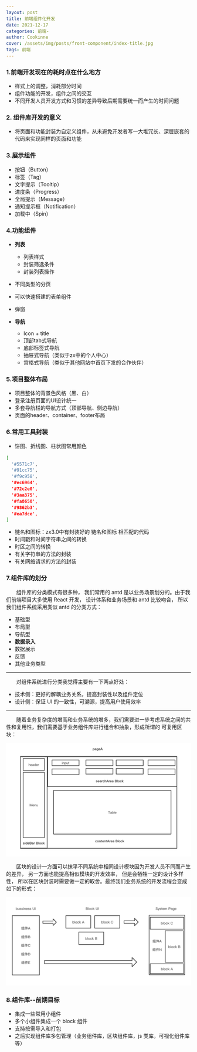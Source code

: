 ```yaml
---
layout: post
title: 前端组件化开发
date: 2021-12-17
categories: 前端-
author: Cookinne
cover: /assets/img/posts/front-component/index-title.jpg
tags: 前端
---
```


### 1.前端开发现在的耗时点在什么地方

- 样式上的调整，消耗部分时间
- 组件功能的开发，组件之间的交互
- 不同开发人员开发方式和习惯的差异导致后期需要统一而产生的时间问题

### 2. 组件库开发的意义

- 将页面和功能封装为自定义组件，从未避免开发者写一大堆冗长、深层嵌套的代码来实现同样的页面和功能

### 3.展示组件

- 按钮（Button）
- 标签（Tag）
- 文字提示（Tooltip）
- 进度条（Progress）
- 全局提示（Message）
- 通知提示框（Notification）
- 加载中（Spin）

### 4.功能组件

- **列表**
  - 列表样式
  - 封装筛选条件
  - 封装列表操作

- 不同类型的分页
- 可以快速搭建的表单组件
- 弹窗
- **导航**
  - Icon + title
  - 顶部tab式导航
  - 底部标签式导航
  - 抽屉式导航（类似于zx中的个人中心）
  - 宫格式导航（类似于其他网站中首页下发的合作伙伴）

### 5.项目整体布局

- 项目整体的背景色风格（黑、白）
- 登录注册页面的UI设计统一
- 多套导航栏的导航方式（顶部导航、侧边导航）
- 页面的header、container、footer布局

### 6.常用工具封装

- 饼图、折线图、柱状图常用颜色 <br>

```bash
[
  '#5571c7',
  '#91cc75',
  '#f9c958',
  '#ec6964',
  '#72c2e0',
  '#3aa375',
  '#fa8650',
  '#9862b3',
  '#ea7dce',
]
```

- 链名和图标：zx3.0中有封装好的 链名和图标 相匹配的代码
- 时间戳和时间字符串之间的转换
- 时区之间的转换
- 有关字符串的方法的封装
- 有关网络请求的方法的封装

### 7.组件库的划分

&nbsp;&nbsp;&nbsp;&nbsp;&nbsp;&nbsp;
组件库的分类模式有很多种， 我们常用的 antd 是以业务场景划分的。由于我们前端项目大多使用 React 开发， 设计体系和业务场景和 antd 比较吻合， 所以我们组件系统采用类似 antd 的分类方式：

- 基础型
- 布局型
- 导航型
- **数据录入**
- 数据展示
- 反馈
- 其他业务类型

---

&nbsp;&nbsp;&nbsp;&nbsp;&nbsp;&nbsp;
对组件系统进行分类我觉得主要有一下两点好处：

- 技术侧：更好的解耦业务关系，提高封装性以及组件定位
- 设计侧：保证 UI 的一致性，可溯源，提高用户使用效率

---

&nbsp;&nbsp;&nbsp;&nbsp;&nbsp;&nbsp;
随着业务复杂度的增高和业务系统的增多，我们需要进一步考虑系统之间的共性和复用性，我们需要基于业务组件库进行组合和抽象，形成所谓的 可复用区块：

![可复用区块](/assets/img/posts/front-component/1.png)

&nbsp;&nbsp;&nbsp;&nbsp;&nbsp;&nbsp;
区块的设计一方面可以抹平不同系统中相同设计模块因为开发人员不同而产生的差异， 另一方面也能提高相似模块的开发效率， 但是会牺牲一定的设计多样性， 所以在区块封装时需要做一定的取舍。最终我们业务系统的开发流程会变成如下的形式：

![开发流程](/assets/img/posts/front-component/2.png)

### 8.组件库--前期目标

- 集成一些常用小组件
- 多个小组件集成一个 block 组件
- 支持按需导入和打包
- 之后实现组件库多包管理（业务组件库，区块组件库，js 类库，可视化组件库等）
